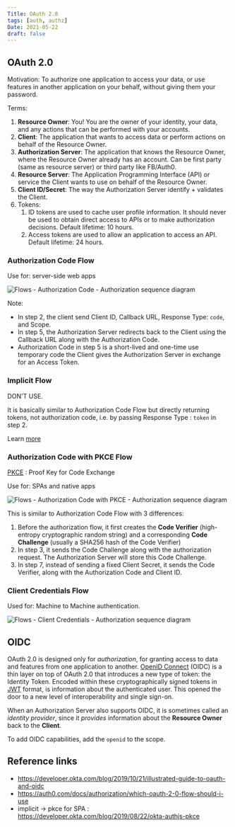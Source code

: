 ```yaml
---
Title: OAuth 2.0
tags: [auth, authz]
Date: 2021-05-22
draft: false
---
```

## OAuth 2.0

Motivation: To authorize one application to access your data, or use features in another application on your behalf, without giving them your password.

Terms:
1. **Resource Owner**: You! You are the owner of your identity, your data, and any actions that can be performed with your accounts.
2. **Client**: The application that wants to access data or perform actions on behalf of the Resource Owner.
3. **Authorization Server**: The application that knows the Resource Owner, where the Resource Owner already has an account. Can be first party (same as resource server) or third party like FB/Auth0.
4. **Resource Server**: The Application Programming Interface (API) or service the Client wants to use on behalf of the Resource Owner.
5. **Client ID/Secret**: The way the Authorization Server identify + validates the Client.
6. Tokens:
	1. ID tokens are used to cache user profile information. It should never be used to obtain direct access to APIs or to make authorization decisions. Default lifetime: 10 hours.
	2. Access tokens are used to allow an application to access an API. Default lifetime: 24 hours.

### Authorization Code Flow

Use for: server-side web apps

![Flows - Authorization Code - Authorization sequence diagram](https://images.ctfassets.net/cdy7uua7fh8z/2nbNztohyR7uMcZmnUt0VU/2c017d2a2a2cdd80f097554d33ff72dd/auth-sequence-auth-code.png)

Note:
- In step 2, the client send Client ID, Callback URL, Response Type: `code`, and Scope.
- In step 5, the Authorization Server redirects back to the Client using the Callback URL along with the Authorization Code.
- Authorization Code in step 5 is a short-lived and one-time use temporary code the Client gives the Authorization Server in exchange for an Access Token.

### Implicit Flow

DON'T USE. 

It is basically similar to Authorization Code Flow but directly returning tokens, not authorization code, i.e. by passing Response Type : `token` in step 2.

Learn [more](https://medium.com/oauth-2/why-you-should-stop-using-the-oauth-implicit-grant-2436ced1c926)

### Authorization Code with PKCE Flow

[PKCE](https://datatracker.ietf.org/doc/html/rfc7636) : Proof Key for Code Exchange

Use for: SPAs and native apps

![Flows - Authorization Code with PKCE - Authorization sequence diagram](https://images.ctfassets.net/cdy7uua7fh8z/3pstjSYx3YNSiJQnwKZvm5/33c941faf2e0c434a9ab1f0f3a06e13a/auth-sequence-auth-code-pkce.png)

This is similar to Authorization Code Flow with 3 differences:
1. Before the authorization flow, it first creates the **Code Verifier** (high-entropy cryptographic random string) and a corresponding **Code Challenge** (usually a SHA256 hash of the Code Verifier)
2. In step 3, it sends the Code Challenge along with the authorization request. The Authorization Server will store this Code Challenge.
3. In step 7, instead of sending a fixed Client Secret, it sends the Code Verifier, along with the Authorization Code and Client ID.

### Client Credentials Flow

Used for: Machine to Machine authentication.

![Flows - Client Credentials - Authorization sequence diagram](https://images.ctfassets.net/cdy7uua7fh8z/2waLvaQdM5Fl5ZN5xUrF2F/8c5ddae68ac8dd438cdeb91fe1010fd1/auth-sequence-client-credentials.png)

## OIDC

OAuth 2.0 is designed only for _authorization_, for granting access to data and features from one application to another. [OpenID Connect](https://openid.net/connect/) (OIDC)  is a thin layer on top of OAuth 2.0 that introduces a new type of token: the Identity Token. Encoded within these cryptographically signed tokens in [JWT](https://developer.okta.com/docs/api/resources/oidc#access-token) format, is information about the authenticated user. This opened the door to a new level of interoperability and single sign-on.

When an Authorization Server also supports OIDC, it is sometimes called an _identity provider_, since it _provides_ information about the **Resource Owner** back to the **Client**.

To add OIDC capabilities, add the `openid` to the scope.

## Reference links
- https://developer.okta.com/blog/2019/10/21/illustrated-guide-to-oauth-and-oidc
- https://auth0.com/docs/authorization/which-oauth-2-0-flow-should-i-use
- implicit -> pkce for SPA : https://developer.okta.com/blog/2019/08/22/okta-authjs-pkce